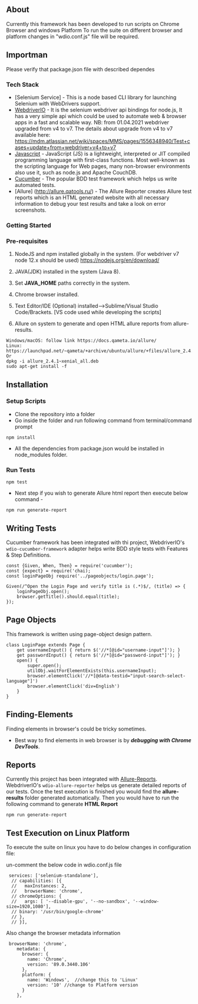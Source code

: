 ## About

Currently this framework has been developed to run scripts on Chrome Browser and windows Platform
To run the suite on different browser and platform changes in "wdio.conf.js" file will be required.

## Importman
 Please verify that package.json file with described dependes
 

### Tech Stack

* [Selenium Service] - This is a node based CLI library for launching Selenium with WebDrivers support.
* [WebdriverIO](https://webdriver.io/) - It is the selenium webdriver api bindings for node.js, It has a very simple api which could be used to automate web & browser apps in a fast and scalable way. NB: from 01.04.2021 webdriver upgraded from v4 to v7. The details about upgrade from v4 to v7 available here: https://mdm.atlassian.net/wiki/spaces/MMS/pages/1556348940/Test+cases+update+from+webdriver+v4+to+v7
* [Javascript](https://developer.mozilla.org/bm/docs/Web/JavaScript) - JavaScript (JS) is a lightweight, interpreted or JIT compiled programming language with first-class functions. Most well-known as the scripting language for Web pages, many non-browser environments also use it, such as node.js and Apache CouchDB.
* [Cucumber](https://cucumber.io/) - The popular BDD test framework which helps us write automated tests.
* [Allure] (http://allure.qatools.ru/) - The Allure Reporter creates Allure test reports which is an HTML generated website with all necessary information to debug your test results and take a look on error screenshots.

### Getting Started

### Pre-requisites

1. NodeJS and npm installed globally in the system. (For webdriver v7 node 12.x should be used)
https://nodejs.org/en/download/

2.  JAVA(JDK) installed in the system (Java 8).

3. Set **JAVA_HOME** paths correctly in the system.

4. Chrome browser installed.

5. Text Editor/IDE (Optional) installed-->Sublime/Visual Studio Code/Brackets. [VS code used while developing the scripts]

6. Allure on system to generate and open HTML allure reports from allure-results.

```
Windows/macOS: follow link https://docs.qameta.io/allure/
Linux:  https://launchpad.net/~qameta/+archive/ubuntu/allure/+files/allure_2.4.1~xenial_all.deb
Or
dpkg -i allure_2.4.1~xenial_all.deb
sudo apt-get install -f
```

## Installation

### Setup Scripts

* Clone the repository into a folder
* Go inside the folder and run following command from terminal/command prompt
```
npm install
```
* All the dependencies from package.json would be installed in node_modules folder.

### Run Tests

```
npm test
```

* Next step if you wish to generate Allure html report then execute below command -

```
npm run generate-report
```

## Writing Tests

Cucumber framework has been integrated with thi project, WebdriverIO's `wdio-cucumber-framework` adapter helps write BDD style tests with Features & Step Definitions.

```
const {Given, When, Then} = require('cucumber');
const {expect} = require('chai);
const loginPageObj require('../pageobjects/login.page');

Given(/^Open the Login Page and verify title is (.*)$/, (title) => {
    loginPageObj.open();
    browser.getTitle().should.equal(title);
});

```
## Page Objects

This framework is written using page-object design pattern.

```
class LoginPage extends Page {
    get usernameInput() { return $('//*[@id="username-input"]'); }
    get passwordInput() { return $('//*[@id="password-input"]'); }
    open() {
        super.open();
        utilObj.waitForElementExists(this.usernameInput);
        browser.elementClick('//*[@data-testid="input-search-select-language"]')
        browser.elementClick('div=English')
    }
}
```

## Finding-Elements

Finding elements in browser's could be tricky sometimes.

* Best way to find elements in web browser is by ***debugging with Chrome DevTools***.

## Reports

Currently this project has been integrated with [Allure-Reports](http://allure.qatools.ru/). WebdriverIO's `wdio-allure-reporter` helps us generate detailed reports of our tests.
Once the test execution is finished you would find the **allure-results** folder generated automatically. Then you would have to run the following command to generate **HTML Report**

```
npm run generate-report
```
## Test Execution on Linux Platform

To execute the suite on linux you have to do below changes in configuration file:

un-comment the below code in wdio.conf.js file

```
 services: ['selenium-standalone'],
  // capabilities: [{
  //   maxInstances: 2,
  //   browserName: 'chrome',
  // chromeOptions: {
  //   args: [ '--disable-gpu', '--no-sandbox', '--window-size=1920,1080'],
  // binary: '/usr/bin/google-chrome'
  // },
  // }],
```

Also change the browser metadata information

```
 browserName: 'chrome',
    metadata: {
      browser: {
        name: 'Chrome',
        version: '89.0.3440.106'
      },
      platform: {
        name: 'Windows',  //change this to 'Linux'
        version: '10' //change to Platform version
      }
    },
```


